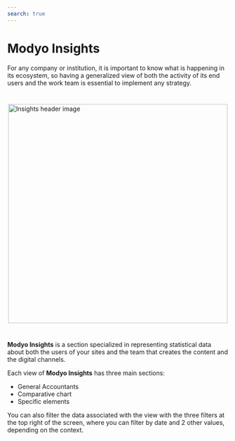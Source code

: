 ```yaml
---
search: true
---
```


# Modyo Insights

For any company or institution, it is important to know what is happening in its ecosystem, so having a generalized view of both the activity of its end users and the work team is essential to implement any strategy.

<img src="/assets/img/insights/header.jpg" alt="Insights header image" style="margin: 40px auto; width: 500px; display: block;">

**Modyo Insights** is a section specialized in representing statistical data about both the users of your sites and the team that creates the content and the digital channels.

Each view of **Modyo Insights** has three main sections:

- General Accountants
- Comparative chart
- Specific elements

You can also filter the data associated with the view with the three filters at the top right of the screen, where you can filter by date and 2 other values, depending on the context.
